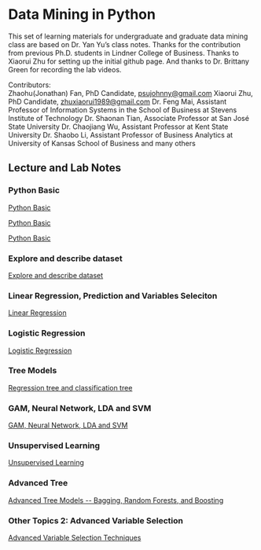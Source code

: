 
# Data Mining in Python

This set of learning materials for undergraduate and graduate data mining class are based on Dr. Yan Yu’s class notes. Thanks for the contribution from previous Ph.D. students in Lindner College of Business. Thanks to Xiaorui Zhu for setting up the initial github page. And thanks to Dr. Brittany Green for recording the lab videos.

Contributors:  
Zhaohu(Jonathan) Fan, PhD Candidate, psujohnny@gmail.com
Xiaorui Zhu, PhD Candidate, zhuxiaorui1989@gmail.com
Dr. Feng Mai, Assistant Professor of Information Systems in the School of Business at Stevens Institute of Technology
Dr. Shaonan Tian, Associate Professor at San José State University 
Dr. Chaojiang Wu, Assistant Professor at Kent State University
Dr. Shaobo Li, Assistant Professor of Business Analytics at University of Kansas School of Business
and many others

## Lecture and Lab Notes

### Python Basic

[Python Basic](lecture/1_A_Introduction_to_Data_Mining)

[Python Basic](lecture/1_A_Introduction_to_Data_Mining)

[Python Basic](lecture/1_A_Introduction_to_Data_Mining)

### Explore and describe dataset

[Explore and describe dataset](lecture/2_ExploratoryAnalyses.html)

### Linear Regression, Prediction and Variables Seleciton

[Linear Regression](lecture/3_LinearReg.html)

### Logistic Regression

[Logistic Regression](lecture/4_LogisticReg.html)

### Tree Models

[Regression tree and classification tree](lecture/5_Tree.html)

### GAM, Neural Network, LDA and SVM

[GAM, Neural Network, LDA and SVM](lecture/6_SupervisedLearning.html)

### Unsupervised Learning

[Unsupervised Learning](lecture/7_UnsupervisedLearning.html)

### Advanced Tree 

[Advanced Tree Models -- Bagging, Random Forests, and Boosting](lecture/AdvTree.html)

### Other Topics 2: Advanced Variable Selection

[Advanced Variable Selection Techniques](lecture/VS.html)
